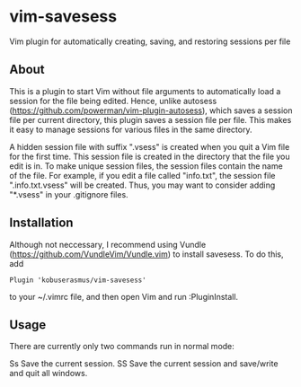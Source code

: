 # vim-savesess
Vim plugin for automatically creating, saving, and restoring sessions per file

## About
This is a plugin to start Vim without file arguments to automatically load a
session for the file being edited. Hence, unlike autosess
(https://github.com/powerman/vim-plugin-autosess), which saves a session file
per current directory, this plugin saves a session file per file. This makes it
easy to manage sessions for various files in the same directory.

A hidden session file with suffix ".vsess" is created when you quit a Vim file
for the first time. This session file is created in the directory that the file
you edit is in. To make unique session files, the session files contain the
name of the file. For example, if you edit a file called "info.txt", the
session file ".info.txt.vsess" will be created. Thus, you may want to consider
adding "*.vsess" in your .gitignore files.

## Installation

Although not neccessary, I recommend using Vundle
(https://github.com/VundleVim/Vundle.vim) to install savesess. To do this, add
```
Plugin 'kobuserasmus/vim-savesess'
```
to your ~/.vimrc file, and then open Vim and run :PluginInstall.

## Usage

There are currently only two commands run in normal mode:

Ss              Save the current session.
SS              Save the current session and save/write and quit all windows.
